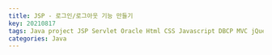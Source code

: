 ```yaml
---
title: JSP - 로그인/로그아웃 기능 만들기
key: 20210817
tags: Java project JSP Servlet Oracle Html CSS Javascript DBCP MVC jQuery Eclipse
categories: Java
---
```

